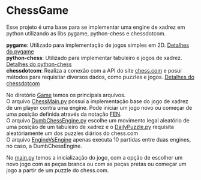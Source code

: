# ChessGame

Esse projeto é uma base para se implementar uma engine de xadrez em python utilizando as libs pygame, python-chess e chessdotcom.  

**pygame**: Utilizado para implementação de jogos simples em 2D. [Detalhes do pygame](https://www.pygame.org/docs/)   
**python-chess**: Utilizado para implementar tabuleiro e jogos de xadrez. [Detalhes do python-chess](https://python-chess.readthedocs.io/en/latest/)   
**chessdotcom**: Realiza a conexão com a API do site [chess.com](https://www.chess.com/) e posui métodos para requisitar diversos dados, como puzzles e jogos. [Detalhes do chessdotcom](https://chesscom.readthedocs.io/en/latest/)   

No diretório [Game](https://github.com/heigon77/ChessGame/tree/master/Game) temos os principais arquivos.  
O arquivo [ChessMain.py](https://github.com/heigon77/ChessGame/blob/master/Game/ChessMain.py) possui a implementação base do jogo de xadrez de um player contra uma engine. Pode iniciar um jogo novo ou começar de uma posição definida através da notação [FEN](https://en.wikipedia.org/wiki/Forsyth%E2%80%93Edwards_Notation).   
O arquivo [DumbChessEngine.py](https://github.com/heigon77/ChessGame/blob/master/Game/DumbChessEngine.py) escolhe um movimento legal aleatório de uma posição de um tabuleiro de xadrez e o [DailyPuzzle.py](https://github.com/heigon77/ChessGame/blob/master/Game/DailyPuzzle.py) requisita aleatóriamente um dos puzzles diários  do chess.com    
O arquivo [EngineVsEngine](https://github.com/heigon77/ChessGame/blob/master/Game/EngineVsEngine.py) apenas executa 10 partidas entre duas engines, no caso, a DumbChessEngine.   

No [main.py](https://github.com/heigon77/ChessGame/blob/master/main.py) temos a inicialização do jogo, com a opção de escolher um novo jogo com as peças branca ou com as peças pretas ou começar um jogo a partir de um puzzle do chess.com.
